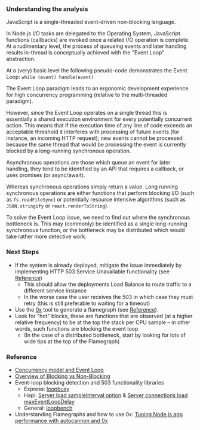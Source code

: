 ### Understanding the analysis

JavaScript is a single-threaded event-driven non-blocking language. 

In Node.js I/O tasks are delegated to the Operating System, JavaScript functions (callbacks)
are invoked once a related I/O operation is complete. At a rudimentary level, the process of 
queueing events and later handling results in-thread is conceptually achieved with the 
"Event Loop" abstraction. 

At a (very) basic level the following pseudo-code demonstrates the Event Loop:
`while (event) handle(event)`

The Event Loop paradigm leads to an ergonomic development experience for high concurrency programming 
(relative to the multi-threaded paradigm).

However, since the Event Loop operates on a single thread this is essentially a shared 
execution environment for every potentially concurrent action. This means that if the 
execution time of any line of code exceeds an acceptable threshold it interferes with 
processing of future events (for instance, an incoming HTTP request); new events cannot
be processed because the same thread that would be processing the event is currently 
blocked by a long-running synchronous operation. 

Asynchronous operations are those which queue an event for later handling, they tend to be
identified by an API that requires a callback, or uses promises (or async/await).

Whereas synchronous operations simply return a value. Long running synchronous operations are either
functions that perform blocking I/O (such as `fs.readFileSync`) or potentially resource intensive
algorithms (such as `JSON.stringify` or `react.renderToString`).

To solve the Event Loop issue, we need to find out where the synchronous bottleneck is. 
This may (commonly) be identified as a single long-running synchronous function, or 
the bottleneck may be distributed which would take rather more detective work.

### Next Steps
- If the system is already deployed, mitigate the issue immediately by implementing 
  HTTP 503 Service Unavailable functionality (see [Reference](#reference))
  - This should allow the deployments Load Balance to route traffic to a different service instance
  - In the worse case the user receives the 503 in which case they must retry (this is still preferable to waiting for a timeout)
- Use the [0x](https://www.npmjs.com/package/0x) tool to generate a flamegraph (see [Reference](#reference)). 
- Look for "hot" blocks, these are functions that are observed (at a higher relative frequency) to be at the top the stack per CPU sample – in other words, such functions are blocking the event loop
  - (In the case of a distributed bottleneck, start by looking for lots of wide tips at the top of the Flamegraph)

<a name=reference></a>
### Reference

- [Concurrency model and Event Loop
](https://developer.mozilla.org/en-US/docs/Web/JavaScript/EventLoop)
- [Overview of Blocking vs Non-Blocking](https://nodejs.org/en/docs/guides/blocking-vs-non-blocking/)
- Event-loop blocking detection and 503 functionality libraries
  - Express: [loopbusy](https://www.npmjs.com/package/loopbusy)
  - Hapi: [Server load sampleInterval option](https://hapijs.com/api#new-serveroptions) & [Server connections load maxEventLoopDelay](https://hapijs.com/api#new-serveroptions)
  - General: [loopbench](https://www.npmjs.com/package/loopbench)
- Understanding Flamegraphs and how to use 0x: [Tuning Node.js app performance with autocannon and 0x](https://www.nearform.com/blog/tuning-node-js-app-performance-with-autocannon-and-0x/)